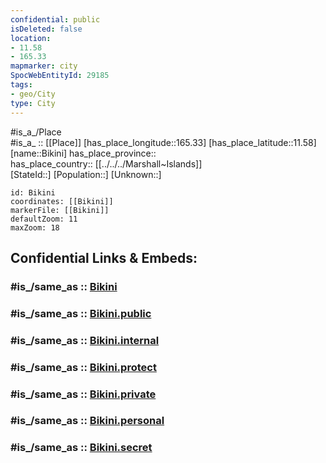 ```yaml
---
confidential: public
isDeleted: false
location:
- 11.58
- 165.33
mapmarker: city
SpocWebEntityId: 29185
tags:
- geo/City
type: City
---
```


#is_a_/Place  
#is_a_ :: [[Place]] 
[has_place_longitude::165.33] 
[has_place_latitude::11.58] 
[name::Bikini] 
has_place_province::  
has_place_country:: [[../../../Marshall~Islands]]  
[StateId::] 
[Population::] 
[Unknown::] 


```leaflet
id: Bikini
coordinates: [[Bikini]] 
markerFile: [[Bikini]] 
defaultZoom: 11 
maxZoom: 18
```


## Confidential Links & Embeds: 

### #is_/same_as :: [Bikini](/_Standards/Earth/Continent/Australasia/Micronesia/Marshall~Islands/Counties/Railik_Chain/Bikini.md) 

### #is_/same_as :: [Bikini.public](/_public/Earth/Continent/Australasia/Micronesia/Marshall~Islands/Counties/Railik_Chain/Bikini.public.md) 

### #is_/same_as :: [Bikini.internal](/_internal/Earth/Continent/Australasia/Micronesia/Marshall~Islands/Counties/Railik_Chain/Bikini.internal.md) 

### #is_/same_as :: [Bikini.protect](/_protect/Earth/Continent/Australasia/Micronesia/Marshall~Islands/Counties/Railik_Chain/Bikini.protect.md) 

### #is_/same_as :: [Bikini.private](/_private/Earth/Continent/Australasia/Micronesia/Marshall~Islands/Counties/Railik_Chain/Bikini.private.md) 

### #is_/same_as :: [Bikini.personal](/_personal/Earth/Continent/Australasia/Micronesia/Marshall~Islands/Counties/Railik_Chain/Bikini.personal.md) 

### #is_/same_as :: [Bikini.secret](/_secret/Earth/Continent/Australasia/Micronesia/Marshall~Islands/Counties/Railik_Chain/Bikini.secret.md)

